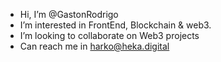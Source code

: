 - Hi, I’m @GastonRodrigo
- I’m interested in FrontEnd, Blockchain & web3.
- I’m looking to collaborate on Web3 projects
- Can reach me in harko@heka.digital

<!---
GastonRodrigo/GastonRodrigo is a ✨ special ✨ repository because its `README.md` (this file) appears on your GitHub profile.
You can click the Preview link to take a look at your changes.
--->
